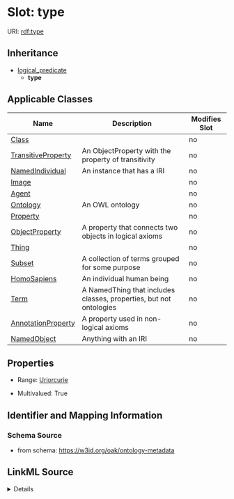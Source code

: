 

# Slot: type

URI: [rdf:type](http://www.w3.org/1999/02/22-rdf-syntax-ns#type)




## Inheritance

* [logical_predicate](logical_predicate.md)
    * **type**






## Applicable Classes

| Name | Description | Modifies Slot |
| --- | --- | --- |
| [Class](Class.md) |  |  no  |
| [TransitiveProperty](TransitiveProperty.md) | An ObjectProperty with the property of transitivity |  no  |
| [NamedIndividual](NamedIndividual.md) | An instance that has a IRI |  no  |
| [Image](Image.md) |  |  no  |
| [Agent](Agent.md) |  |  no  |
| [Ontology](Ontology.md) | An OWL ontology |  no  |
| [Property](Property.md) |  |  no  |
| [ObjectProperty](ObjectProperty.md) | A property that connects two objects in logical axioms |  no  |
| [Thing](Thing.md) |  |  no  |
| [Subset](Subset.md) | A collection of terms grouped for some purpose |  no  |
| [HomoSapiens](HomoSapiens.md) | An individual human being |  no  |
| [Term](Term.md) | A NamedThing that includes classes, properties, but not ontologies |  no  |
| [AnnotationProperty](AnnotationProperty.md) | A property used in non-logical axioms |  no  |
| [NamedObject](NamedObject.md) | Anything with an IRI |  no  |







## Properties

* Range: [Uriorcurie](Uriorcurie.md)

* Multivalued: True





## Identifier and Mapping Information







### Schema Source


* from schema: https://w3id.org/oak/ontology-metadata




## LinkML Source

<details>
```yaml
name: type
from_schema: https://w3id.org/oak/ontology-metadata
rank: 1000
is_a: logical_predicate
slot_uri: rdf:type
multivalued: true
designates_type: true
alias: type
domain_of:
- Thing
range: uriorcurie

```
</details>